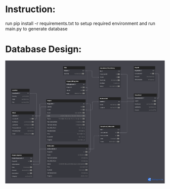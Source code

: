 # Instruction:
run pip install -r requirements.txt to setup required environment and run main.py to generate database
# Database Design:
![ERD](docs/ConsultingFirmDB.png)

